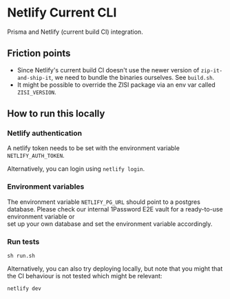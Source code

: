 # Netlify Current CLI

Prisma and Netlify (current build CI) integration.

## Friction points

- Since Netlify's current build CI doesn't use the newer version of `zip-it-and-ship-it`, we need to bundle the binaries ourselves. See `build.sh`.
- It might be possible to override the ZISI package via an env var called `ZISI_VERSION`.

## How to run this locally

### Netlify authentication

A netlify token needs to be set with the environment variable `NETLIFY_AUTH_TOKEN`.

Alternatively, you can login using `netlify login`.

### Environment variables

The environment variable `NETLIFY_PG_URL` should point to a postgres database.
Please check our internal 1Password E2E vault for a ready-to-use environment variable or  
set up your own database and set the environment variable accordingly.

### Run tests

```shell script
sh run.sh
```

Alternatively, you can also try deploying locally, but note that you might that the CI behaviour is not tested which might be relevant:

```shell script
netlify dev
```
